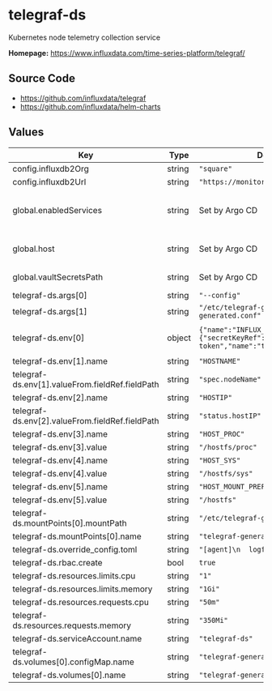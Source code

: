 # telegraf-ds

Kubernetes node telemetry collection service

**Homepage:** <https://www.influxdata.com/time-series-platform/telegraf/>

## Source Code

* <https://github.com/influxdata/telegraf>
* <https://github.com/influxdata/helm-charts>

## Values

| Key | Type | Default | Description |
|-----|------|---------|-------------|
| config.influxdb2Org | string | `"square"` |  |
| config.influxdb2Url | string | `"https://monitoring.lsst.cloud"` |  |
| global.enabledServices | string | Set by Argo CD | services enabled in this RSP instance |
| global.host | string | Set by Argo CD | Host name for instance identification |
| global.vaultSecretsPath | string | Set by Argo CD | Base path for Vault secrets |
| telegraf-ds.args[0] | string | `"--config"` |  |
| telegraf-ds.args[1] | string | `"/etc/telegraf-generated/telegraf-generated.conf"` |  |
| telegraf-ds.env[0] | object | `{"name":"INFLUX_TOKEN","valueFrom":{"secretKeyRef":{"key":"influx-token","name":"telegraf"}}}` | Token to communicate with Influx |
| telegraf-ds.env[1].name | string | `"HOSTNAME"` |  |
| telegraf-ds.env[1].valueFrom.fieldRef.fieldPath | string | `"spec.nodeName"` |  |
| telegraf-ds.env[2].name | string | `"HOSTIP"` |  |
| telegraf-ds.env[2].valueFrom.fieldRef.fieldPath | string | `"status.hostIP"` |  |
| telegraf-ds.env[3].name | string | `"HOST_PROC"` |  |
| telegraf-ds.env[3].value | string | `"/hostfs/proc"` |  |
| telegraf-ds.env[4].name | string | `"HOST_SYS"` |  |
| telegraf-ds.env[4].value | string | `"/hostfs/sys"` |  |
| telegraf-ds.env[5].name | string | `"HOST_MOUNT_PREFIX"` |  |
| telegraf-ds.env[5].value | string | `"/hostfs"` |  |
| telegraf-ds.mountPoints[0].mountPath | string | `"/etc/telegraf-generated"` |  |
| telegraf-ds.mountPoints[0].name | string | `"telegraf-generated-config"` |  |
| telegraf-ds.override_config.toml | string | `"[agent]\n  logfile=\"\"\n"` |  |
| telegraf-ds.rbac.create | bool | `true` |  |
| telegraf-ds.resources.limits.cpu | string | `"1"` |  |
| telegraf-ds.resources.limits.memory | string | `"1Gi"` |  |
| telegraf-ds.resources.requests.cpu | string | `"50m"` |  |
| telegraf-ds.resources.requests.memory | string | `"350Mi"` |  |
| telegraf-ds.serviceAccount.name | string | `"telegraf-ds"` |  |
| telegraf-ds.volumes[0].configMap.name | string | `"telegraf-generated-config"` |  |
| telegraf-ds.volumes[0].name | string | `"telegraf-generated-config"` |  |
